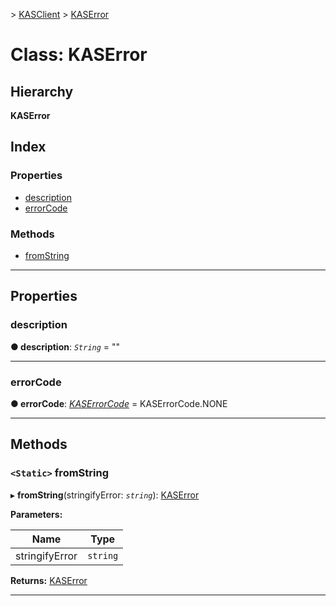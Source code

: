 [](../README.md) > [KASClient](../modules/kasclient.md) > [KASError](../classes/kasclient.kaserror.md)

# Class: KASError

## Hierarchy

**KASError**

## Index

### Properties

* [description](kasclient.kaserror.md#description)
* [errorCode](kasclient.kaserror.md#errorcode)
### Methods

* [fromString](kasclient.kaserror.md#fromstring)

---

## Properties

<a id="description"></a>

###  description

**● description**: *`String`* = ""

___

<a id="errorcode"></a>

###  errorCode

**● errorCode**: *[KASErrorCode](../enums/kasclient.kaserrorcode.md)* =  KASErrorCode.NONE

___

## Methods

<a id="fromstring"></a>

### `<Static>` fromString

▸ **fromString**(stringifyError: *`string`*): [KASError](kasclient.kaserror.md)

**Parameters:**

| Name | Type |
| ------ | ------ |
| stringifyError | `string` |

**Returns:** [KASError](kasclient.kaserror.md)

___

